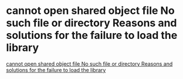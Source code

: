 # cannot open shared object file No such file or directory Reasons and solutions for the failure to load the library
[cannot open shared object file No such file or directory Reasons and solutions for the failure to load the library](https://aiwithcloud.com/2022/09/19/cannot_open_shared_object_file_no_such_file_or_directory_reasons_and_solutions_for_the_failure_to_load_the_library/)